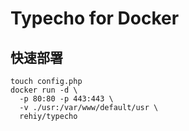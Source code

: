 # Typecho for Docker

## 快速部署

```
touch config.php
docker run -d \
  -p 80:80 -p 443:443 \
  -v ./usr:/var/www/default/usr \
  rehiy/typecho
```
